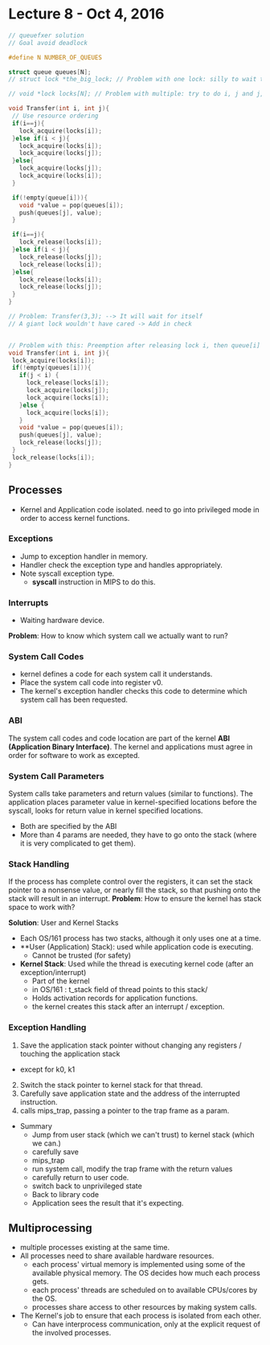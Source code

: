 # Lecture  8 - Oct 4, 2016

 ``` C
// queuefxer solution
// Goal avoid deadlock

#define N NUMBER_OF_QUEUES

struct queue queues[N];
// struct lock *the_big_lock; // Problem with one lock: silly to wait to completely unrelated queues

// void *lock locks[N]; // Problem with multiple: try to do i, j and j, i will try to acquire the locks in opposite order

void Transfer(int i, int j){
  // Use resource ordering
  if(i==j){
    lock_acquire(locks[i]);
  }else if(i < j){
    lock_acquire(locks[i]);
    lock_acquire(locks[j]);
  }else{
    lock_acquire(locks[j]);
    lock_acquire(locks[i]);
  }

  if(!empty(queue[i])){   
    void *value = pop(queues[i]);
    push(queues[j], value);
  }

  if(i==j){
    lock_release(locks[i]);
  }else if(i < j){
    lock_release(locks[j]);
    lock_release(locks[i]);
  }else{
    lock_release(locks[i]);
    lock_release(locks[j]);
  }
}

// Problem: Transfer(3,3); --> It will wait for itself
// A giant lock wouldn't have cared -> Add in check
 ```

 ``` C

// Problem with this: Preemption after releasing lock i, then queue[i] could be empty again, thus causing problems.
void Transfer(int i, int j){
  lock_acquire(locks[i]);
  if(!empty(queues[i])){
    if(j < i) {
      lock_release(locks[i]);
      lock_acquire(locks[j]);
      lock_acquire(locks[i]);
    }else {
      lock_acquire(locks[i]);
    }
    void *value = pop(queues[i]);
    push(queues[j], value);
    lock_release(locks[j]);
  }
  lock_release(locks[i]);
}
 ```

## Processes
* Kernel and Application code isolated. need to go into privileged mode in order to access kernel functions.

### Exceptions
* Jump to exception handler in memory.
* Handler check the exception type and handles appropriately.
* Note syscall exception type.
  * **syscall** instruction in MIPS to do this.

### Interrupts
* Waiting hardware device.

**Problem**: How to know which system call we actually want to run?

### System Call Codes
* kernel defines a code for each system call it understands.
* Place the system call code into register v0.
* The kernel's exception handler checks this code to determine which system call has been requested.

### ABI
The system call codes and code location are part of the kernel **ABI (Application Binary Interface)**. The kernel and applications must agree in order for software to work as excepted.

### System Call Parameters
System calls take parameters and return values (similar to functions).
The application places parameter value in kernel-specified locations before the syscall, looks for return value in kernel specified locations.
* Both are specified by the ABI
* More than 4 params are needed, they have to go onto the stack (where it is very complicated to get them).

### Stack Handling
If the process has complete control over the registers, it can set the stack pointer to a nonsense value, or nearly fill the stack, so that pushing onto the stack will result in an interrupt.
**Problem**: How to ensure the kernel has stack space to work with?

**Solution**: User and Kernel Stacks
* Each OS/161 process has two stacks, although it only uses one at a time.
* **User (Application) Stack): used while application code is executing.
  * Cannot be trusted (for safety)
* **Kernel Stack**: Used while the thread is executing kernel code (after an exception/interrupt)
  * Part of the kernel
  * in OS/161 : t_stack field of thread points to this stack/
  * Holds activation records for application functions.
  * the kernel creates this stack after an interrupt / exception.

### Exception Handling
1. Save the application stack pointer without changing any registers / touching the application stack
  * except for k0, k1
2. Switch the stack pointer to kernel stack for that thread.
3. Carefully save application state and the address of the interrupted instruction.
4. calls mips_trap, passing a pointer to the trap frame as a param.

* Summary
  * Jump from user stack (which we can't trust) to kernel stack (which we can.)
  * carefully save
  * mips_trap
  * run system call, modify the trap frame with the return values
  * carefully return to user code.
  * switch back to unprivileged state
  * Back to library code
  * Application sees the result that it's expecting.

## Multiprocessing
* multiple processes existing at the same time.
* All processes need to share available hardware resources.
  * each process' virtual memory is implemented using some of the available physical memory. The OS decides how much each process gets.
  * each process' threads are scheduled on to available CPUs/cores by the OS.
  * processes share access to other resources by making system calls.
* The Kernel's job to ensure that each process is isolated from each other.
  * Can have interprocess communication, only at the explicit request of the involved processes.
